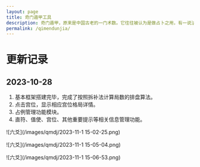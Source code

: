 ```yaml
---
layout: page
title: 奇门遁甲工具
description: 奇门遁甲，原来是中国古老的一门术数。它往往被认为是做占卜之用，有一说法是说《奇门遁甲》是中国古代人民在同大自然作斗争中，经过长期观察、反复验证，总结出来的一门传统珍贵文化遗产；按照功能划分，奇门遁甲有“理数奇门”和“法术奇门”两种。
permalink: /qimendunjia/
---
```


# 更新记录

## 2023-10-28

1. 基本框架搭建完毕，完成了按照拆补法计算局数的排盘算法。
2. 点击宫位，显示相应宫位格局详情。
3. 占例管理功能模块。
4. 直符、值使、宫位、其他重要提示等相关信息管理功能。

![六爻](/images/qmdj/2023-11-1 15-02-25.png)

![六爻](/images/qmdj/2023-11-1 15-05-04.png)

![六爻](/images/qmdj/2023-11-1 15-06-53.png)